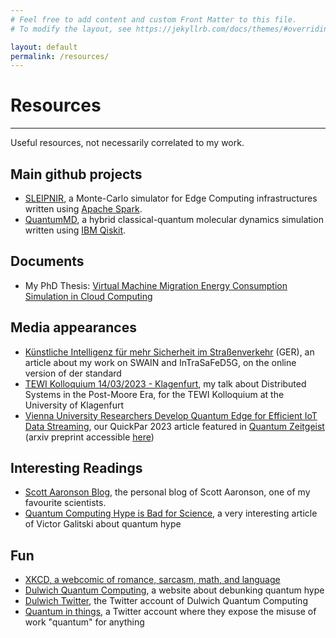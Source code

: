```yaml
---
# Feel free to add content and custom Front Matter to this file.
# To modify the layout, see https://jekyllrb.com/docs/themes/#overriding-theme-defaults

layout: default
permalink: /resources/
---
```

# Resources
* * *
Useful resources, not necessarily correlated to my work.

## Main github projects
- [SLEIPNIR](https://github.com/vindem/quantumMD), a Monte-Carlo simulator for Edge Computing infrastructures written using [Apache Spark](https://spark.apache.org/).
- [QuantumMD](https://github.com/vindem/quantumMD), a hybrid classical-quantum molecular dynamics simulation written using [IBM Qiskit](https://www.ibm.com/quantum/qiskit).

## Documents
- My PhD Thesis: [Virtual Machine Migration Energy Consumption Simulation in Cloud Computing](/assets/docs/VincenzoDeMaio-PhDThesis-NoAcknowledgements.pdf)

## Media appearances
- [Künstliche Intelligenz für mehr Sicherheit im Straßenverkehr](https://www.derstandard.at/story/2000136176620/kuenstliche-intelligenzwie-die-sicherheit-im-strassenverkehr-und-das-klima-durch) (GER), an article about my work on SWAIN and InTraSaFeD5G, on the online version of der standard
- [TEWI Kolloquium 14/03/2023 - Klagenfurt](https://www.youtube.com/watch?v=WWUuvuPX_wQ), my talk about Distributed Systems in the Post-Moore Era, for the TEWI Kolloquium at the University of Klagenfurt
- [Vienna University Researchers Develop Quantum Edge for Efficient IoT Data Streaming](https://quantumzeitgeist.com/vienna-university-researchers-develop-quantum-edge-for-efficient-iot-data-streaming/amp/), our QuickPar 2023 article featured in [Quantum Zeitgeist](https://quantumzeitgeist.com/) (arxiv preprint accessible [here](https://arxiv.org/pdf/2402.15542.pdf))

## Interesting Readings
- [Scott Aaronson Blog](https://scottaaronson.blog/), the personal blog of Scott Aaronson, one of my favourite scientists.
- [Quantum Computing Hype is Bad for Science](https://www.linkedin.com/pulse/quantum-computing-hype-bad-science-victor-galitski-1c/?utm_source=share&utm_medium=member_android&utm_campaign=share_via), a very interesting article of Victor Galitski about quantum hype

## Fun
- [XKCD, a webcomic of romance, sarcasm, math, and language](https://xkcd.com/)
- [Dulwich Quantum Computing](https://dulwichquantum.github.io/), a website about debunking quantum hype
- [Dulwich Twitter](https://twitter.com/DulwichQuantum), the Twitter account of Dulwich Quantum Computing
- [Quantum in things](https://x.com/quantuminthings), a Twitter account where they expose the misuse of work "quantum" for anything



